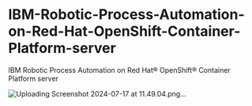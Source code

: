 # IBM-Robotic-Process-Automation-on-Red-Hat-OpenShift-Container-Platform-server
IBM Robotic Process Automation on Red Hat® OpenShift® Container Platform server

![Uploading Screenshot 2024-07-17 at 11.49.04.png…]()
